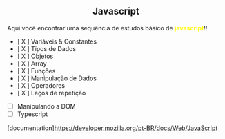<h2 align="center"><b>Javascript</b></h2>
<p>Aqui você encontrar uma sequência de estudos básico de <b style="color:yellow;">javascript</b>!!</p>

- [ X ]  Variáveis & Constantes
- [ X ]  Tipos de Dados
- [ X ]  Objetos
- [ X ]  Array
- [ X ]  Funções
- [ X ]  Manipulação de Dados
- [ X ]  Operadores
- [ X ]  Laços de repetição
- [  ]  Manipulando a DOM
- [  ]  Typescript

[documentation]https://developer.mozilla.org/pt-BR/docs/Web/JavaScript
